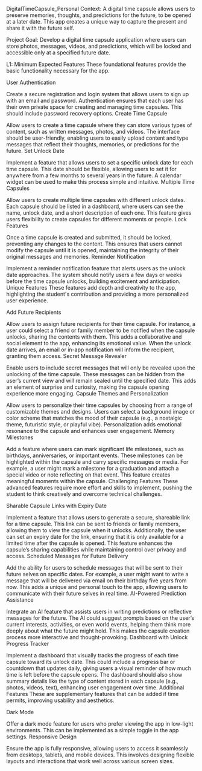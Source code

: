 DigitalTimeCapsule_Personal
Context:
A digital time capsule allows users to preserve memories, thoughts, and predictions for the future, to be opened at a later date. This app creates a unique way to capture the present and share it with the future self.

Project Goal:
Develop a digital time capsule application where users can store photos, messages, videos, and predictions, which will be locked and accessible only at a specified future date.

L1: Minimum Expected Features
These foundational features provide the basic functionality necessary for the app.

User Authentication

Create a secure registration and login system that allows users to sign up with an email and password. Authentication ensures that each user has their own private space for creating and managing time capsules. This should include password recovery options.
Create Time Capsule

Allow users to create a time capsule where they can store various types of content, such as written messages, photos, and videos. The interface should be user-friendly, enabling users to easily upload content and type messages that reflect their thoughts, memories, or predictions for the future.
Set Unlock Date

Implement a feature that allows users to set a specific unlock date for each time capsule. This date should be flexible, allowing users to set it for anywhere from a few months to several years in the future. A calendar widget can be used to make this process simple and intuitive.
Multiple Time Capsules

Allow users to create multiple time capsules with different unlock dates. Each capsule should be listed in a dashboard, where users can see the name, unlock date, and a short description of each one. This feature gives users flexibility to create capsules for different moments or people.
Lock Features

Once a time capsule is created and submitted, it should be locked, preventing any changes to the content. This ensures that users cannot modify the capsule until it is opened, maintaining the integrity of their original messages and memories.
Reminder Notification

Implement a reminder notification feature that alerts users as the unlock date approaches. The system should notify users a few days or weeks before the time capsule unlocks, building excitement and anticipation.
Unique Features
These features add depth and creativity to the app, highlighting the student's contribution and providing a more personalized user experience.

Add Future Recipients

Allow users to assign future recipients for their time capsule. For instance, a user could select a friend or family member to be notified when the capsule unlocks, sharing the contents with them. This adds a collaborative and social element to the app, enhancing its emotional value. When the unlock date arrives, an email or in-app notification will inform the recipient, granting them access.
Secret Message Revealer

Enable users to include secret messages that will only be revealed upon the unlocking of the time capsule. These messages can be hidden from the user’s current view and will remain sealed until the specified date. This adds an element of surprise and curiosity, making the capsule opening experience more engaging.
Capsule Themes and Personalization

Allow users to personalize their time capsules by choosing from a range of customizable themes and designs. Users can select a background image or color scheme that matches the mood of their capsule (e.g., a nostalgic theme, futuristic style, or playful vibe). Personalization adds emotional resonance to the capsule and enhances user engagement.
Memory Milestones

Add a feature where users can mark significant life milestones, such as birthdays, anniversaries, or important events. These milestones can be highlighted within the capsule and carry specific messages or media. For example, a user might mark a milestone for a graduation and attach a special video or note reflecting on that event. This feature creates meaningful moments within the capsule.
Challenging Features
These advanced features require more effort and skills to implement, pushing the student to think creatively and overcome technical challenges.

Sharable Capsule Links with Expiry Date

Implement a feature that allows users to generate a secure, shareable link for a time capsule. This link can be sent to friends or family members, allowing them to view the capsule when it unlocks. Additionally, the user can set an expiry date for the link, ensuring that it is only available for a limited time after the capsule is opened. This feature enhances the capsule’s sharing capabilities while maintaining control over privacy and access.
Scheduled Messages for Future Delivery

Add the ability for users to schedule messages that will be sent to their future selves on specific dates. For example, a user might want to write a message that will be delivered via email on their birthday five years from now. This adds a unique and personal touch to the app, allowing users to communicate with their future selves in real time.
AI-Powered Prediction Assistance

Integrate an AI feature that assists users in writing predictions or reflective messages for the future. The AI could suggest prompts based on the user’s current interests, activities, or even world events, helping them think more deeply about what the future might hold. This makes the capsule creation process more interactive and thought-provoking.
Dashboard with Unlock Progress Tracker

Implement a dashboard that visually tracks the progress of each time capsule toward its unlock date. This could include a progress bar or countdown that updates daily, giving users a visual reminder of how much time is left before the capsule opens. The dashboard should also show summary details like the type of content stored in each capsule (e.g., photos, videos, text), enhancing user engagement over time.
Additional Features
These are supplementary features that can be added if time permits, improving usability and aesthetics.

Dark Mode

Offer a dark mode feature for users who prefer viewing the app in low-light environments. This can be implemented as a simple toggle in the app settings.
Responsive Design

Ensure the app is fully responsive, allowing users to access it seamlessly from desktops, tablets, and mobile devices. This involves designing flexible layouts and interactions that work well across various screen sizes.
